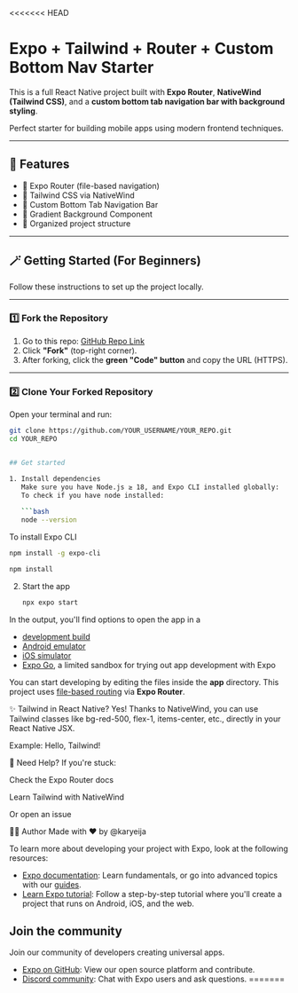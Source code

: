 <<<<<<< HEAD

# Expo + Tailwind + Router + Custom Bottom Nav Starter

This is a full React Native project built with **Expo Router**, **NativeWind (Tailwind CSS)**, and a **custom bottom tab navigation bar with background styling**.

Perfect starter for building mobile apps using modern frontend techniques.

---

## 🌟 Features

- 🚀 Expo Router (file-based navigation)
- 🎨 Tailwind CSS via NativeWind
- 🧭 Custom Bottom Tab Navigation Bar
- 🌈 Gradient Background Component
- 📁 Organized project structure

---

## 🪄 Getting Started (For Beginners)

Follow these instructions to set up the project locally.

---

### 1️⃣ Fork the Repository

1. Go to this repo: [GitHub Repo Link](https://github.com/karyeija/nativewind-expo-router-starter)
2. Click **"Fork"** (top-right corner).
3. After forking, click the **green "Code" button** and copy the URL (HTTPS).

---

### 2️⃣ Clone Your Forked Repository

Open your terminal and run:

```bash
git clone https://github.com/YOUR_USERNAME/YOUR_REPO.git
cd YOUR_REPO


## Get started

1. Install dependencies
   Make sure you have Node.js ≥ 18, and Expo CLI installed globally:
   To check if you have node installed:
   
   ```bash
   node --version
   ```
   To install Expo CLI
   ```bash
   npm install -g expo-cli
   ```
   ```bash
   npm install
   ```

2. Start the app

   ```bash
   npx expo start
   ```

In the output, you'll find options to open the app in a

- [development build](https://docs.expo.dev/develop/development-builds/introduction/)
- [Android emulator](https://docs.expo.dev/workflow/android-studio-emulator/)
- [iOS simulator](https://docs.expo.dev/workflow/ios-simulator/)
- [Expo Go](https://expo.dev/go), a limited sandbox for trying out app development with Expo

You can start developing by editing the files inside the **app** directory. This project uses [file-based routing](https://expo.github.io/router/docs) via **Expo Router**.



✨ Tailwind in React Native?
Yes! Thanks to NativeWind, you can use Tailwind classes like bg-red-500, flex-1, items-center, etc., directly in your React Native JSX.

Example:
<View className="flex-1 items-center justify-center bg-black">
  <Text className="text-white text-lg">Hello, Tailwind!</Text>
</View>

🙋 Need Help?
If you're stuck:

Check the Expo Router docs

Learn Tailwind with NativeWind

Or open an issue

🧑‍💻 Author
Made with ❤️ by @karyeija

To learn more about developing your project with Expo, look at the following resources:

- [Expo documentation](https://docs.expo.dev/): Learn fundamentals, or go into advanced topics with our [guides](https://docs.expo.dev/guides).
- [Learn Expo tutorial](https://docs.expo.dev/tutorial/introduction/): Follow a step-by-step tutorial where you'll create a project that runs on Android, iOS, and the web.

## Join the community

Join our community of developers creating universal apps.

- [Expo on GitHub](https://github.com/expo/expo): View our open source platform and contribute.
- [Discord community](https://chat.expo.dev): Chat with Expo users and ask questions.
=======

